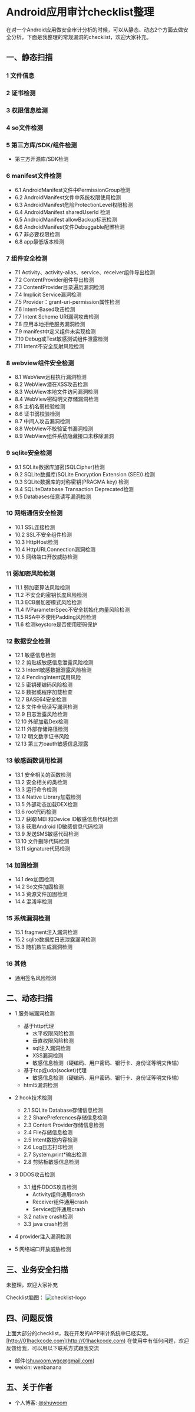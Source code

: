 
# Android应用审计checklist整理
在对一个Android应用做安全审计分析的时候，可以从静态、动态2个方面去做安全分析，下面是我整理的常规漏洞的checklist，欢迎大家补充。

## 一、静态扫描

### 1 文件信息

### 2 证书检测

### 3 权限信息检测

### 4 so文件检测

### 5 第三方库/SDK/组件检测
* 第三方开源库/SDK检测

### 6 manifest文件检测
* 6.1 AndroidManifest文件中PermissionGroup检测
* 6.2 AndroidManifest文件中系统权限使用检测
* 6.3 AndroidManifest危险ProtectionLevel权限检测
* 6.4 AndroidManifest sharedUserId 检测
* 6.5 AndroidManifest allowBackup标志检测
* 6.6 AndroidManifest文件Debuggable配置检测
* 6.7 非必要权限检测
* 6.8 app最低版本检测

### 7 组件安全检测
* 7.1 Activity、activity-alias、service、receiver组件导出检测
* 7.2 ContentProvider组件导出检测
* 7.3 ContentProvider目录遍历漏洞检测
* 7.4 Implicit Service漏洞检测
* 7.5 Provider：grant-uri-permission属性检测
* 7.6 Intent-Based攻击检测
* 7.7 Intent Scheme URI漏洞攻击检测
* 7.8 应用本地拒绝服务漏洞检测
* 7.9 manifest中定义组件未实现检测
* 7.10 Debug或Test敏感测试组件泄露检测
* 7.11 Intent不安全反射风险检测

### 8 webview组件安全检测
* 8.1 WebView远程执行漏洞检测
* 8.2 WebView潜在XSS攻击检测
* 8.3 WebView本地文件访问漏洞检测
* 8.4 WebView密码明文存储漏洞检测
* 8.5 主机名弱校验检测
* 8.6 证书弱校验检测
* 8.7 中间人攻击漏洞检测
* 8.8 WebView不校验证书漏洞检测
* 8.9 WebView组件系统隐藏接口未移除漏洞

### 9 sqlite安全检测
* 9.1 SQLite数据库加密(SQLCipher)检测
* 9.2 SQLite数据库(SQLite Encryption Extension (SEE)) 检测
* 9.3 SQLite数据库的对称密钥(PRAGMA key) 检测
* 9.4 SQLiteDatabase Transaction Deprecated检测
* 9.5 Databases任意读写漏洞检测

### 10 网络通信安全检测
* 10.1 SSL连接检测
* 10.2 SSL不安全组件检测
* 10.3 HttpHost检测
* 10.4 HttpURLConnection漏洞检测
* 10.5 网络端口开放威胁检测

### 11 弱加密风险检测
* 11.1 弱加密算法风险检测
* 11.2 不安全的密钥长度风险检测
* 11.3 ECB弱加密模式风险检测
* 11.4 IVParameterSpec不安全初始化向量风险检测
* 11.5 RSA中不使用Padding风险检测
* 11.6 检测keystore是否使用密码保护

### 12 数据安全检测
* 12.1 敏感信息检测
* 12.2 剪贴板敏感信息泄露风险检测
* 12.3 Intent敏感数据泄露风险检测
* 12.4 PendingIntent误用风险
* 12.5 密钥硬编码风险检测
* 12.6 数据或程序加载检查
* 12.7 BASE64安全检测
* 12.8 文件全局读写漏洞检测
* 12.9 日志泄露风险检测
* 12.10 外部加载Dex检测
* 12.11 外部存储路径检测
* 12.12 明文数字证书风险
* 12.13 第三方oauth敏感信息泄露

### 13 敏感函数调用检测
* 13.1 安全相关的函数检测
* 13.2 安全相关的类检测
* 13.3 运行命令检测
* 13.4 Native Library加载检测
* 13.5 外部动态加载DEX检测
* 13.6 root代码检测
* 13.7 获取IMEI 和Device ID敏感信息代码检测
* 13.8 获取Android ID敏感信息代码检测
* 13.9 发送SMS敏感代码检测
* 13.10 文件删除代码检测
* 13.11 signature代码检测

### 14 加固检测
* 14.1 dex加固检测
* 14.2 So文件加固检测
* 14.3 资源文件加固检测
* 14.4 混淆率检测

### 15 系统漏洞检测
* 15.1 fragment注入漏洞检测
* 15.2 sqlite数据库日志泄露漏洞检测
* 15.3 随机数生成漏洞检测

### 16 其他
* 通用签名风险检测

## 二、动态扫描
* 1 服务端漏洞检测
    * 基于http代理
        * 水平权限风险检测
        * 垂直权限风险检测
        * sql注入漏洞检测
        * XSS漏洞检测
        * 敏感信息检测（硬编码、用户密码、银行卡、身份证等明文传输）
    * 基于tcp或udp(socket)代理
        * 敏感信息检测（硬编码、用户密码、银行卡、身份证等明文传输）
    * html5漏洞检测

* 2 hook技术检测
    * 2.1 SQLite Database存储信息检测
    * 2.2 SharePreferences存储信息检测
    * 2.3 Contert Provider存储信息检测
    * 2.4 File存储信息检测
    * 2.5 Intent数据内容检测
    * 2.6 Log日志打印检测
    * 2.7 System.print*输出检测
    * 2.8 剪贴板敏感信息检测

* 3 DDOS攻击检测
    * 3.1 组件DDOS攻击检测
        * Activity组件通用crash
        * Receiver组件通用crash
        * Service组件通用crash
    * 3.2 native crash检测
    * 3.3 java crash检测

* 4 provider注入漏洞检测

* 5 网络端口开放威胁检测
## 三、业务安全扫描
未整理，欢迎大家补充

Checklist脑图：
![checklist-logo](checklist.png)

## 四、问题反馈
上面大部分的checklist，我在开发的APP审计系统中已经实现。
[http://01hackcode.com](http://01hackcode.com)
在使用中有任何问题，欢迎反馈给我，可以用以下联系方式跟我交流

* 邮件(shuwoom.wgc@gmail.com)
* weixin: wenbanana

## 五、关于作者
* 个人博客: [@shuwoom](http://shuwoom.com)
